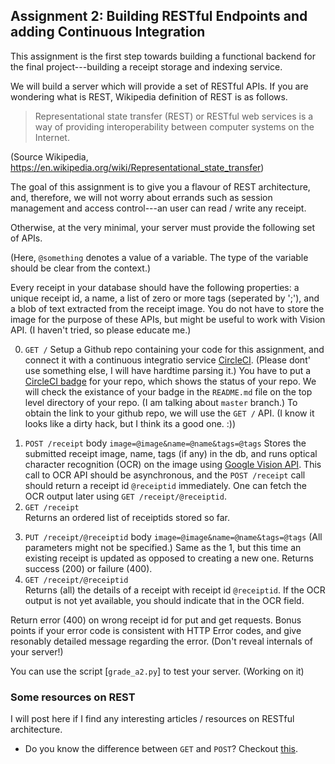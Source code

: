 Assignment 2: Building RESTful Endpoints and adding Continuous Integration
---------------------------------------------------------

This assignment is the first step towards building a functional backend for
the final project---building a receipt storage and indexing service. 

We will build a server which will provide a set of RESTful APIs. If you are wondering what is 
REST, Wikipedia definition of REST is as follows.
> Representational state transfer (REST) or RESTful web services is a way of providing interoperability between computer systems on the Internet.

(Source Wikipedia, https://en.wikipedia.org/wiki/Representational_state_transfer)

The goal of this assignment is to give you a flavour of REST architecture, and, therefore, 
we will not worry about errands such as session management and access control---an user can read / write any receipt. 

Otherwise, at the very minimal, your server must provide the following set of APIs. 

(Here, `@something` denotes a value of a variable. The type of the variable should be
clear from the context.)

Every receipt in your database should have the following properties:
a unique receipt id, a name, a list of zero or more tags (seperated by ';'),
and a blob of text extracted from the receipt image. You do not have to store the image for the purpose of these APIs,
but might be useful to work with Vision API. (I haven't tried, so please educate me.)

0. `GET /`
    Setup a Github repo containing your code for this assignment, and connect it with a continuous 
    integratio service [CircleCI](https://circleci.com/). (Please dont' use something else, I will have hardtime parsing
    it.) You have to put a [CircleCI badge](https://circleci.com/docs/1.0/status-badges/) for your repo, which shows the
    status of your repo. We will check the existance of your badge in the `README.md` file on the top level directory of
    your repo. (I am talking about `master` branch.) 
    To obtain the link to your github repo, we will use the `GET /` API. (I know it looks like a dirty hack, but I think
    its a good one. :))
<!-- 1. `POST /user` body `username=@x&password=@y`  
    Registers a user with username `@x` and password `@y`. If a user already
    exists with the same username, the system should throw an error.  
    Returns 200 for success, and 400 for Failure. -->
1. `POST /receipt` body `image=@image&name=@name&tags=@tags`
    Stores the submitted receipt image, name, tags (if any) in the db, and 
    runs optical character recognition (OCR) on the image using [Google Vision API](https://cloud.google.com/vision/).
    This call to OCR API should be asynchronous, and the `POST /receipt` call should return a receipt id `@receiptid` 
    immediately.  One can fetch the OCR output later using `GET /receipt/@receiptid`.
2. `GET /receipt`  
   Returns an ordered list of receiptids stored so far.
<!-- 2. `PUT /receipt/@receiptid/tags` body `tags=@tags`  
   Adds tags to a receipt. You can have `GET /receipt/@receiptid/tags`, but not mandatory.
   Returns success (200) or failure (400). -->
3. `PUT /receipt/@receiptid` body `image=@image&name=@name&tags=@tags`  (All parameters might not be specified.) 
   Same as the 1, but this time an existing receipt is updated as opposed to creating
   a new one.  Returns success (200) or failure (400).
4. `GET /receipt/@receiptid`  
  Returns (all) the details of a receipt with receipt id `@receiptid`. If the OCR output is not yet available, 
  you should indicate that in the OCR field.
  

Return error (400) on wrong receipt id for put and get requests.
Bonus points if your error code is consistent with HTTP Error codes, and give resonably detailed message 
regarding the error. (Don't reveal internals of your server!)


You can use the script [`grade_a2.py`]  to test your server. (Working on it)



### Some resources on REST
I will post here if I find any interesting articles / resources on RESTful architecture. 
* Do you know the difference between `GET` and `POST`? Checkout [this](https://www.w3schools.com/tags/ref_httpmethods.asp). 
